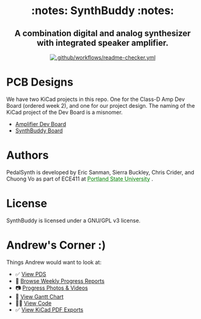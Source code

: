 <h1 align="center">
  :notes: SynthBuddy :notes:
</h1>

<h2 align="center">
  A combination digital and analog synthesizer with integrated speaker amplifier.
</h2>

<div align="center">

  <a href="https://github.com/lifeparticle/Markdown-Cheatsheet/actions/workflows/readme-checker.yml">
    <img src="https://github.com/lifeparticle/Markdown-Cheatsheet/actions/workflows/readme-checker.yml/badge.svg" alt=".github/workflows/readme-checker.yml">
  </a>

</div>

# PCB Designs
We have two KiCad projects in this repo. One for the Class-D Amp Dev Board (ordered week 2), and one for our project design. The naming of the KiCad project of the Dev Board is a misnomer.
 - [Amplifier Dev Board](https://github.com/sanmaneric/PedalSynth/tree/main/Electrical%20Design/PedalSynth)
 - [SynthBuddy Board](https://github.com/sanmaneric/PedalSynth/tree/main/Electrical%20Design/Modules/ECE%20411%20Project)

# Authors
PedalSynth is developed by Eric Sanman, Sierra Buckley, Chris Crider, and Chuong Vo as part of ECE411 at <a href="https://pdx.edu/engineering" style="color: green; text-decoration: underline;text-decoration-style: dotted;">Portland State University</a>
.

# License
SynthBuddy is licensed under a GNU/GPL v3 license.

# Andrew's Corner :)
Things Andrew would want to look at:
 - :white_check_mark: [View PDS](https://github.com/sanmaneric/PedalSynth/blob/main/Product%20Development/ProductDescriptionSpecification-Team8.pdf)
 - :date: [Browse Weekly Progress Reports](https://github.com/sanmaneric/PedalSynth/blob/main/Weekly%20Progress%20Reports/Weekly%20Progress%20Report.md)
  - :camera: [Progress Photos & Videos](https://github.com/sanmaneric/PedalSynth/blob/main/Weekly%20Progress%20Reports/Weekly%20Progress%20Report.md)
  - :date: [View Gantt Chart](https://github.com/sanmaneric/PedalSynth/blob/main/Weekly%20Progress%20Reports/Weekly%20Progress%20Report.md)
 - :technologist: [View Code](https://github.com/sanmaneric/PedalSynth/tree/main/Programming)
 - :white_check_mark: [View KiCad PDF Exports](https://github.com/sanmaneric/PedalSynth/tree/main/Electrical%20Design/Docs)

